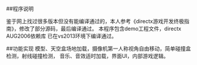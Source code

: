 ##程序说明

鉴于网上找过很多版本但没有能编译通过的，本人参考《directx游戏开发终极指南》，修改了部分源码，最后编译通过。 本程序包含demo工程文件，directx AUG2006依赖库 已在vs2013环境下编译通过。

##功能实现 模型、天空盒场地加载，摄像机第一人称视角自由移动，简单碰撞盒检测，射线碰撞检测， 音乐、音效适时加载，界面UI，内部游戏逻辑。
